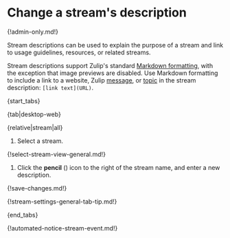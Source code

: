 # Change a stream's description

{!admin-only.md!}

Stream descriptions can be used to explain the purpose of a stream and link to
usage guidelines, resources, or related streams.

Stream descriptions support Zulip's standard [Markdown
formatting][markdown-formatting], with the exception that image previews are
disabled. Use Markdown formatting to include a link to a website, Zulip
[message][message-link], or [topic][topic-link] in the stream description:
`[link text](URL)`.

{start_tabs}

{tab|desktop-web}

{relative|stream|all}

1. Select a stream.

{!select-stream-view-general.md!}

1. Click the **pencil** (<i class="fa fa-pencil"></i>) icon
   to the right of the stream name, and enter a new description.

{!save-changes.md!}

{!stream-settings-general-tab-tip.md!}

{end_tabs}

{!automated-notice-stream-event.md!}

[markdown-formatting]: /help/format-your-message-using-markdown
[message-link]: /help/link-to-a-message-or-conversation#get-a-link-to-a-specific-message
[topic-link]: /help/link-to-a-message-or-conversation#get-a-link-to-a-specific-topic
